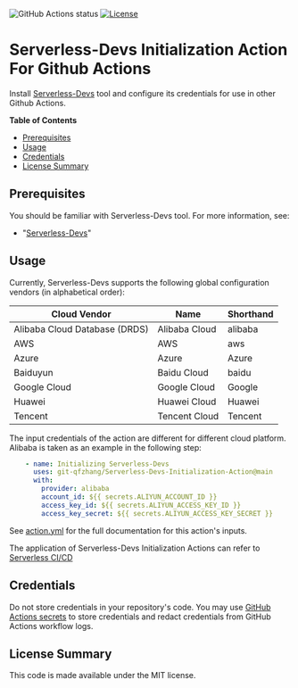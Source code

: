![GitHub Actions status](https://github.com/git-qfzhang/Serverless-Devs-Initialization-Actions/workflows/Check/badge.svg)
[![License](https://img.shields.io/github/license/git-qfzhang/Serverless-Devs-Initialization-Actions.svg)](https://github.com/git-qfzhang/Serverless-Devs-Initialization-Actions/blob/master/LICENSE)

# Serverless-Devs Initialization Action For Github Actions

Install [Serverless-Devs](https://github.com/Serverless-Devs/Serverless-Devs) tool and configure its credentials for use in other Github Actions.

**Table of Contents**

<!-- toc -->

- [Prerequisites](#prerequisites)
- [Usage](#usage)
- [Credentials](#credentials)
- [License Summary](#license-summary)

<!-- tocstop -->

## Prerequisites

You should be familiar with Serverless-Devs tool. For more information, see:

* "[Serverless-Devs](https://github.com/Serverless-Devs/Serverless-Devs)"

## Usage

Currently, Serverless-Devs supports the following global configuration vendors (in alphabetical order):

| Cloud Vendor | Name | Shorthand |
| ---- | ---- | ---- |
| Alibaba Cloud Database (DRDS) | Alibaba Cloud | alibaba |
| AWS | AWS | aws |
| Azure | Azure | Azure |
| Baiduyun | Baidu Cloud | baidu |
| Google Cloud | Google Cloud | Google |
| Huawei | Huawei Cloud | Huawei |
| Tencent | Tencent Cloud | Tencent |

The input credentials of the action are different for different cloud platform. Alibaba is taken as an example in the following step:

```yaml
    - name: Initializing Serverless-Devs
      uses: git-qfzhang/Serverless-Devs-Initialization-Action@main
      with:
        provider: alibaba
        account_id: ${{ secrets.ALIYUN_ACCOUNT_ID }}
        access_key_id: ${{ secrets.ALIYUN_ACCESS_KEY_ID }}
        access_key_secret: ${{ secrets.ALIYUN_ACCESS_KEY_SECRET }}
```

See [action.yml](action.yml) for the full documentation for this action's inputs.

The application of Serverless-Devs Initialization Actions can refer to [Serverless CI/CD](https://github.com/git-qfzhang/Serverless-CI-CD/tree/dev/src)

## Credentials

Do not store credentials in your repository's code.  You may use [GitHub Actions secrets](https://help.github.com/en/actions/automating-your-workflow-with-github-actions/creating-and-using-encrypted-secrets) to store credentials and redact credentials from GitHub Actions workflow logs.

## License Summary

This code is made available under the MIT license.